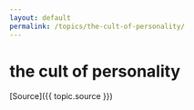 ```yaml
---
layout: default
permalink: /topics/the-cult-of-personality/
---
```




# the cult of personality



[Source]({{ topic.source }})
